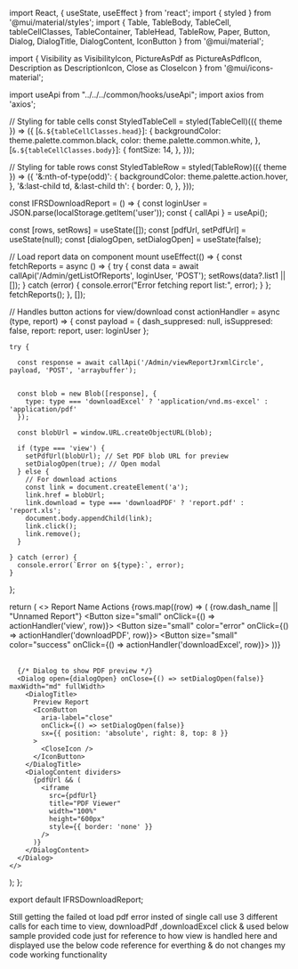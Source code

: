 import React, { useState, useEffect } from 'react';
import { styled } from '@mui/material/styles';
import {
  Table, TableBody, TableCell, tableCellClasses,
  TableContainer, TableHead, TableRow, Paper,
  Button, Dialog, DialogTitle, DialogContent, IconButton
} from '@mui/material';

import {
  Visibility as VisibilityIcon,
  PictureAsPdf as PictureAsPdfIcon,
  Description as DescriptionIcon,
  Close as CloseIcon
} from '@mui/icons-material';

import useApi from "../../../common/hooks/useApi";
import axios from 'axios';


// Styling for table cells
const StyledTableCell = styled(TableCell)(({ theme }) => ({
  [`&.${tableCellClasses.head}`]: {
    backgroundColor: theme.palette.common.black,
    color: theme.palette.common.white,
  },
  [`&.${tableCellClasses.body}`]: {
    fontSize: 14,
  },
}));

// Styling for table rows
const StyledTableRow = styled(TableRow)(({ theme }) => ({
  '&:nth-of-type(odd)': {
    backgroundColor: theme.palette.action.hover,
  },
  '&:last-child td, &:last-child th': {
    border: 0,
  },
}));

const IFRSDownloadReport = () => {
  const loginUser = JSON.parse(localStorage.getItem('user'));
  const { callApi } = useApi();

  const [rows, setRows] = useState([]);
  const [pdfUrl, setPdfUrl] = useState(null);
  const [dialogOpen, setDialogOpen] = useState(false);

  // Load report data on component mount
  useEffect(() => {
    const fetchReports = async () => {
      try {
        const data = await callApi('/Admin/getListOfReports', loginUser, 'POST');
        setRows(data?.list1 || []);
      } catch (error) {
        console.error("Error fetching report list:", error);
      }
    };
    fetchReports();
  }, []);

  // Handles button actions for view/download
  const actionHandler = async (type, report) => {
    const payload = {
      dash_suppresed: null,
      isSuppresed: false,
      report: report,
      user: loginUser
    };

    try {

      const response = await callApi('/Admin/viewReportJrxmlCircle', payload, 'POST', 'arraybuffer');
 

      const blob = new Blob([response], {
        type: type === 'downloadExcel' ? 'application/vnd.ms-excel' : 'application/pdf'
      });

      const blobUrl = window.URL.createObjectURL(blob);

      if (type === 'view') {
        setPdfUrl(blobUrl); // Set PDF blob URL for preview
        setDialogOpen(true); // Open modal
      } else {
        // For download actions
        const link = document.createElement('a');
        link.href = blobUrl;
        link.download = type === 'downloadPDF' ? 'report.pdf' : 'report.xls';
        document.body.appendChild(link);
        link.click();
        link.remove();
      }

    } catch (error) {
      console.error(`Error on ${type}:`, error);
    }
  };

  return (
    <>
      <TableContainer component={Paper}>
        <Table aria-label="report table">
          <TableHead>
            <TableRow>
              <StyledTableCell>Report Name</StyledTableCell>
              <StyledTableCell colSpan={3} align="center">Actions</StyledTableCell>
            </TableRow>
          </TableHead>
          <TableBody>
            {rows.map((row) => (
              <StyledTableRow key={row.dash_name}>
                <StyledTableCell>{row.dash_name || "Unnamed Report"}</StyledTableCell>
                <StyledTableCell>
                  <Button size="small" onClick={() => actionHandler('view', row)}>
                    <VisibilityIcon />
                  </Button>
                </StyledTableCell>
                <StyledTableCell>
                  <Button size="small" color="error" onClick={() => actionHandler('downloadPDF', row)}>
                    <PictureAsPdfIcon />
                  </Button>
                </StyledTableCell>
                <StyledTableCell>
                  <Button size="small" color="success" onClick={() => actionHandler('downloadExcel', row)}>
                    <DescriptionIcon />
                  </Button>
                </StyledTableCell>
              </StyledTableRow>
            ))}
          </TableBody>
        </Table>
      </TableContainer>

      {/* Dialog to show PDF preview */}
      <Dialog open={dialogOpen} onClose={() => setDialogOpen(false)} maxWidth="md" fullWidth>
        <DialogTitle>
          Preview Report
          <IconButton
            aria-label="close"
            onClick={() => setDialogOpen(false)}
            sx={{ position: 'absolute', right: 8, top: 8 }}
          >
            <CloseIcon />
          </IconButton>
        </DialogTitle>
        <DialogContent dividers>
          {pdfUrl && (
            <iframe
              src={pdfUrl}
              title="PDF Viewer"
              width="100%"
              height="600px"
              style={{ border: 'none' }}
            />
          )}
        </DialogContent>
      </Dialog>
    </>
  );
};

export default IFRSDownloadReport;


Still getting the failed ot load pdf error insted of single call use 3 different calls for each time to view, downloadPdf ,downloadExcel click & used below sample provided code just for reference to how view is handled here and displayed use the below code reference for everthing & do not changes my code working functionality 
